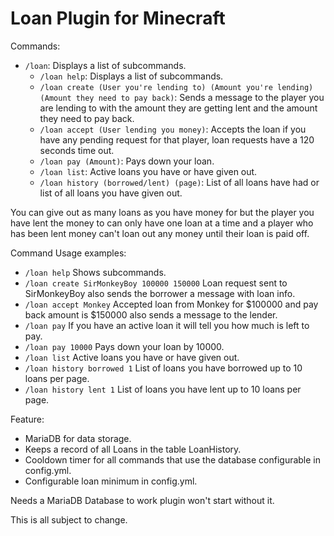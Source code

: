 # Loan Plugin for Minecraft

Commands:
- `/loan`: Displays a list of subcommands.
  - `/loan help`: Displays a list of subcommands.
  - `/loan create (User you're lending to) (Amount you're lending) (Amount they need to pay back)`:
     Sends a message to the player you are lending to with the amount they are getting lent and the amount they need to pay back.
  - `/loan accept (User lending you money)`:
     Accepts the loan if you have any pending request for that player, loan requests have a 120 seconds time out.
  - `/loan pay (Amount)`: Pays down your loan.
  - `/loan list`: Active loans you have or have given out.
  - `/loan history (borrowed/lent) (page)`: List of all loans have had or list of all loans you have given out.

You can give out as many loans as you have money for but the player you have lent the money to can only have one loan at a time
and a player who has been lent money can't loan out any money until their loan is paid off.

Command Usage examples:
  - `/loan help` Shows subcommands.
  - `/loan create SirMonkeyBoy 100000 150000` Loan request sent to SirMonkeyBoy also sends the borrower a message with loan info.
  - `/loan accept Monkey` Accepted loan from Monkey for \$100000 and pay back amount is \$150000 also sends a message to the lender.
  - `/loan pay` If you have an active loan it will tell you how much is left to pay.
  - `/loan pay 10000` Pays down your loan by 10000.
  - `/loan list` Active loans you have or have given out.
  - `/loan history borrowed 1` List of loans you have borrowed up to 10 loans per page.
  - `/loan history lent 1` List of loans you have lent up to 10 loans per page.

Feature:
- MariaDB for data storage.
- Keeps a record of all Loans in the table LoanHistory.
- Cooldown timer for all commands that use the database configurable in config.yml.
- Configurable loan minimum in config.yml.

Needs a MariaDB Database to work plugin won't start without it.

This is all subject to change.
